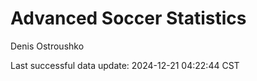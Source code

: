 # Advanced Soccer Statistics
Denis Ostroushko

<!-- gfm -->

Last successful data update: 2024-12-21 04:22:44 CST

